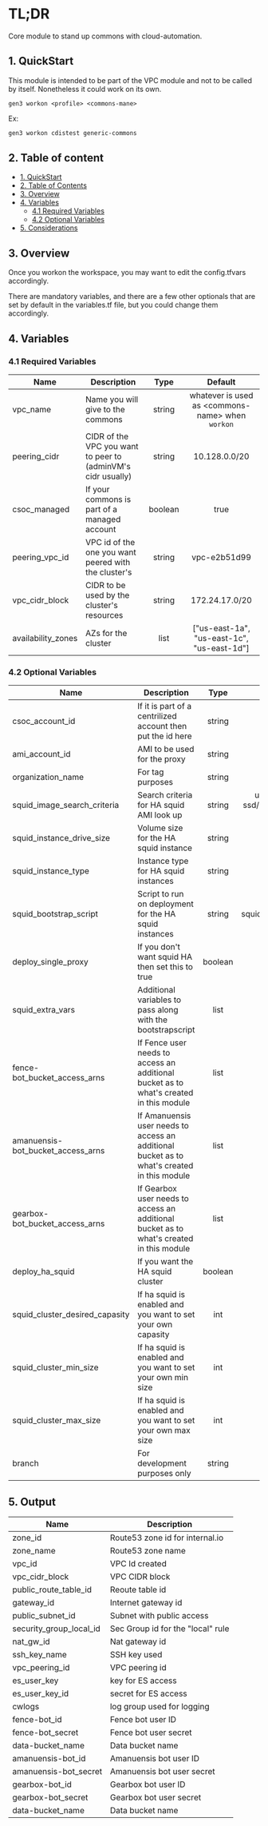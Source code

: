 # TL;DR

Core module to stand up commons with cloud-automation.


## 1. QuickStart

This module is intended to be part of the VPC module and not to be called by itself. Nonetheless it could work on its own.

```
gen3 workon <profile> <commons-mane>
```

Ex:

```bash
gen3 workon cdistest generic-commons
```


## 2. Table of content

- [1. QuickStart](#1-quickstart)
- [2. Table of Contents](#2-table-of-contents)
- [3. Overview](#3-overview)
- [4. Variables](#4-variables)
  - [4.1 Required Variables](#41-required-variables)
  - [4.2 Optional Variables](#42-optional-variables)
- [5. Considerations](#5-considerations)


## 3. Overview

Once you workon the workspace, you may want to edit the config.tfvars accordingly.

There are mandatory variables, and there are a few other optionals that are set by default in the variables.tf file, but you could change them accordingly.



## 4. Variables

### 4.1 Required Variables

| Name | Description | Type | Default |
|------|-------------|:----:|:-----:|
| vpc_name | Name you will give to the commons | string | whatever is used as \<commons-name\> when `workon` |
| peering_cidr | CIDR of the VPC you want to peer to (adminVM's cidr usually) | string | 10.128.0.0/20 |
| csoc_managed | If your commons is part of a managed account | boolean | true |
| peering_vpc_id | VPC id of the one you want peered with the cluster's | string | vpc-e2b51d99 |
| vpc_cidr_block | CIDR to be used by the cluster's resources | string | 172.24.17.0/20 | 
| availability_zones | AZs for the cluster | list | ["us-east-1a", "us-east-1c", "us-east-1d"] |


### 4.2 Optional Variables 

| Name | Description | Type | Default |
|------|-------------|:----:|:-----:|
| csoc_account_id | If it is part of a centrilized account then put the id here | string | 433568766270|
| ami_account_id | AMI to be used for the proxy | string | 707767160287 |
| organization_name | For tag purposes | string | Basic Service |
| squid_image_search_criteria | Search criteria for HA squid AMI look up | string | ubuntu/images/hvm-ssd/ubuntu-bionic-18.04-amd64-server- |
| squid_instance_drive_size | Volume size for the HA squid instance | string | 8GB |
| squid_instance_type | Instance type for HA squid instances | string | t3.medium | 
| squid_bootstrap_script | Script to run on deployment for the HA squid instances | string | squid_running_on_docker.sh |
| deploy_single_proxy | If you don't want squid HA then set this to true | boolean | true |
| squid_extra_vars | Additional variables to pass along with the bootstrapscript | list | [] |
| fence-bot_bucket_access_arns | If Fence user needs to access an additional bucket as to what's created in this module | list | [] |
| amanuensis-bot_bucket_access_arns | If Amanuensis user needs to access an additional bucket as to what's created in this module | list | [] |
| gearbox-bot_bucket_access_arns | If Gearbox user needs to access an additional bucket as to what's created in this module | list | [] |
| deploy_ha_squid | If you want the HA squid cluster | boolean | false |
| squid_cluster_desired_capasity | If ha squid is enabled and you want to set your own capasity | int | 2 | 
| squid_cluster_min_size | If ha squid is enabled and you want to set your own min size | int | 1 |
| squid_cluster_max_size | If ha squid is enabled and you want to set your own max size | int | 3 | 
| branch | For development purposes only | string | master |



## 5. Output

| Name | Description |
|------|-------------|
| zone_id | Route53 zone id for internal.io |
| zone_name | Route53 zone name |
| vpc_id | VPC Id created |
| vpc_cidr_block | VPC CIDR block |
| public_route_table_id | Reoute table id | 
| gateway_id | Internet gateway id |
| public_subnet_id | Subnet with public access |
| security_group_local_id | Sec Group id for the "local" rule |
| nat_gw_id | Nat gateway id |
| ssh_key_name | SSH key used |
| vpc_peering_id | VPC peering id |
| es_user_key | key for ES access |
| es_user_key_id | secret for ES access |
| cwlogs | log group used for logging |
| fence-bot_id | Fence bot user ID |
| fence-bot_secret | Fence bot user secret |
| data-bucket_name | Data bucket name |
| amanuensis-bot_id | Amanuensis bot user ID |
| amanuensis-bot_secret | Amanuensis bot user secret |
| gearbox-bot_id | Gearbox bot user ID |
| gearbox-bot_secret | Gearbox bot user secret |
| data-bucket_name | Data bucket name |
